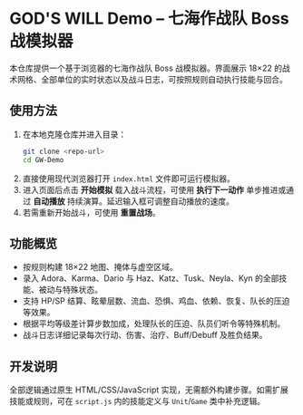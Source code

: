 # GOD'S WILL Demo – 七海作战队 Boss 战模拟器

本仓库提供一个基于浏览器的七海作战队 Boss 战模拟器。界面展示 18×22 的战术网格、全部单位的实时状态以及战斗日志，可按照规则自动执行技能与回合。

## 使用方法

1. 在本地克隆仓库并进入目录：
   ```bash
   git clone <repo-url>
   cd GW-Demo
   ```
2. 直接使用现代浏览器打开 `index.html` 文件即可运行模拟器。
3. 进入页面后点击 **开始模拟** 载入战斗流程，可使用 **执行下一动作** 单步推进或通过 **自动播放** 持续演算。延迟输入框可调整自动播放的速度。
4. 若需重新开始战斗，可使用 **重置战场**。

## 功能概览

- 按规则构建 18×22 地图、掩体与虚空区域。
- 录入 Adora、Karma、Dario 与 Haz、Katz、Tusk、Neyla、Kyn 的全部技能、被动与特殊状态。
- 支持 HP/SP 结算、眩晕层数、流血、恐惧、鸡血、依赖、恢复、队长的压迫等效果。
- 根据平均等级差计算步数加成，处理队长的压迫、队员们听令等特殊机制。
- 战斗日志详细记录每次行动、伤害、治疗、Buff/Debuff 及胜负结果。

## 开发说明

全部逻辑通过原生 HTML/CSS/JavaScript 实现，无需额外构建步骤。如需扩展技能或规则，可在 `script.js` 内的技能定义与 `Unit`/`Game` 类中补充逻辑。
